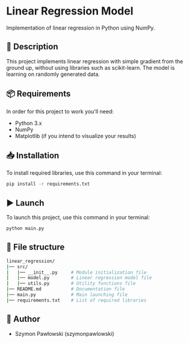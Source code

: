 # Linear Regression Model

Implementation of linear regression in Python using NumPy.

## 📄 Description
This project  implements linear regression with simple gradient from the ground up, without using libraries such as scikit-learn. The model is learning on randomly generated data.

## 📦 Requirements
In order for this project to work you'll need:
- Python 3.x
- NumPy
- Matplotlib (if you intend to visualize your results)

## 📥 Installation
To install required libraries, use this command in your terminal:
```bash
pip install -r requirements.txt
```

## ▶️ Launch
To launch this project, use this command in your terminal:
```bash
python main.py
```

## 📁 File structure
```bash
linear_regression/
|── src/
|   |── __init__.py     # Module initialization file
|   |── model.py        # Linear regression model file
|   |── utils.py        # Utility functions file
|── README.md           # Documentation file
|── main.py             # Main launching file
|── requirements.txt    # List of required libraries
```

## 👤 Author
- Szymon Pawłowski (szymonpawlowski)

